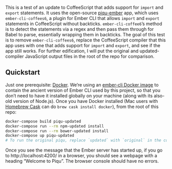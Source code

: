 This is a test of an update to CoffeeScript that adds support for `import` and `export` statements. It uses the open-source [piqu-ember](https://github.com/pauc/piqu-ember) app, which uses `ember-cli-coffees6`, a plugin for Ember CLI that allows `import` and `export` statements in CoffeeScript without backticks. `ember-cli-coffee6`’s method is to detect the statements via a regex and then pass them through for Babel to parse, essentially wrapping them in backticks. The goal of this test is to remove `ember-cli-coffees6`, replace the CoffeeScript compiler that this app uses with one that adds support for `import` and `export`, and see if the app still works. For further edification, I will put the original and updated-compiler JavaScript output files in the root of the repo for comparison.

## Quickstart

Just one prerequisite: [Docker](https://www.docker.com/products/docker). We’re using an [ember-cli Docker image](https://github.com/danlynn/ember-cli) to contain the ancient version of Ember CLI used by this project, so that you don’t need to have it installed globally on your machine (along with its also-old version of Node.js). Once you have Docker installed (Mac users with [Homebrew Cask](https://caskroom.github.io/) can do `brew cask install docker`), from the root of this repo:

```sh
docker-compose build piqu-updated
docker-compose run --rm npm-updated install
docker-compose run --rm bower-updated install
docker-compose up piqu-updated
# To run the original piqu, replace `updated` with `original` in the commands above
```

Once you see the message that the Ember server has started up, if you go to http://localhost:4200/ in a browser, you should see a webpage with a heading “Welcome to Piqu”. The browser console should have no errors.